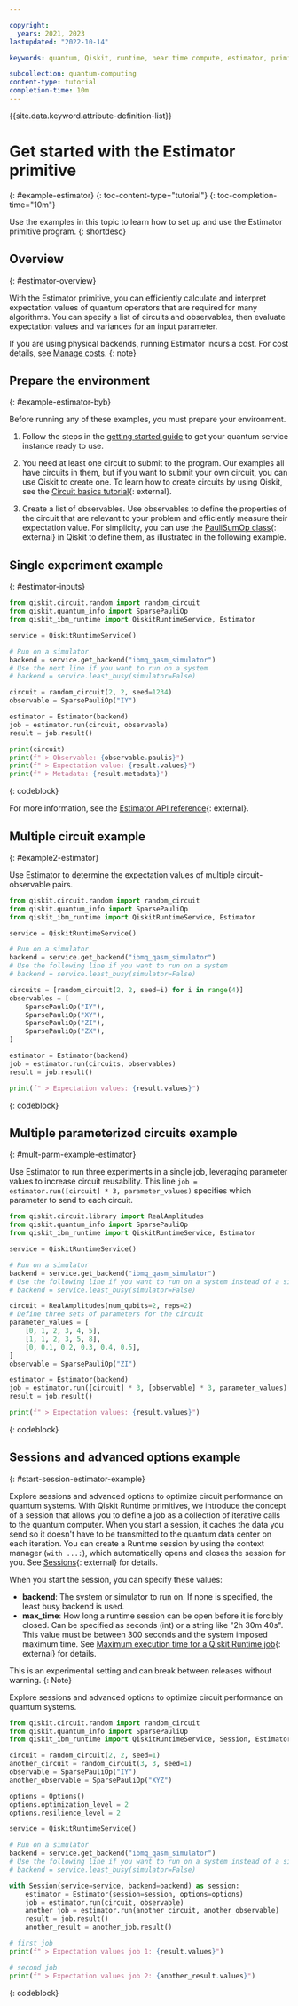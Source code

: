 ```yaml
---

copyright:
  years: 2021, 2023
lastupdated: "2022-10-14"

keywords: quantum, Qiskit, runtime, near time compute, estimator, primitive

subcollection: quantum-computing
content-type: tutorial
completion-time: 10m
---
```

{{site.data.keyword.attribute-definition-list}}

# Get started with the Estimator primitive
{: #example-estimator}
{: toc-content-type="tutorial"}
{: toc-completion-time="10m"}

Use the examples in this topic to learn how to set up and use the Estimator primitive program.
{: shortdesc}

## Overview
{: #estimator-overview}

With the Estimator primitive, you can efficiently calculate and interpret expectation values of quantum operators that are required for many algorithms. You can specify a list of circuits and observables, then evaluate expectation values and variances for an input parameter.

If you are using physical backends, running Estimator incurs a cost. For cost details, see [Manage costs](/docs/quantum-computing?topic=quantum-computing-cost).
{: note}

## Prepare the environment
{: #example-estimator-byb}

Before running any of these examples, you must prepare your environment. 

1. Follow the steps in the [getting started guide](/docs/quantum-computing?topic=quantum-computing-get-started) to get your quantum service instance ready to use.

2. You need at least one circuit to submit to the program. Our examples all have circuits in them, but if you want to submit your own circuit, you can use Qiskit to create one. To learn how to create circuits by using Qiskit, see the [Circuit basics tutorial](https://qiskit.org/documentation/tutorials/circuits/01_circuit_basics.html){: external}.

3. Create a list of observables. Use observables to define the properties of the circuit that are relevant to your problem and  efficiently measure their expectation value. For simplicity, you can use the [PauliSumOp class](https://qiskit.org/documentation/stubs/qiskit.opflow.primitive_ops.html#module-qiskit.opflow.primitive_ops){: external} in Qiskit to define them, as illustrated in the following example.


## Single experiment example
{: #estimator-inputs}

```Python
from qiskit.circuit.random import random_circuit 
from qiskit.quantum_info import SparsePauliOp 
from qiskit_ibm_runtime import QiskitRuntimeService, Estimator 

service = QiskitRuntimeService() 

# Run on a simulator
backend = service.get_backend("ibmq_qasm_simulator")
# Use the next line if you want to run on a system
# backend = service.least_busy(simulator=False)

circuit = random_circuit(2, 2, seed=1234) 
observable = SparsePauliOp("IY") 

estimator = Estimator(backend) 
job = estimator.run(circuit, observable) 
result = job.result() 

print(circuit) 
print(f" > Observable: {observable.paulis}") 
print(f" > Expectation value: {result.values}") 
print(f" > Metadata: {result.metadata}")
```
{: codeblock}

For more information, see the [Estimator API reference](https://qiskit.org/documentation/partners/qiskit_ibm_runtime/stubs/qiskit_ibm_runtime.Estimator.html){: external}.
## Multiple circuit example
{: #example2-estimator}

Use Estimator to determine the expectation values of multiple circuit-observable pairs.

```python 
from qiskit.circuit.random import random_circuit 
from qiskit.quantum_info import SparsePauliOp 
from qiskit_ibm_runtime import QiskitRuntimeService, Estimator 

service = QiskitRuntimeService() 

# Run on a simulator
backend = service.get_backend("ibmq_qasm_simulator")
# Use the following line if you want to run on a system
# backend = service.least_busy(simulator=False)

circuits = [random_circuit(2, 2, seed=i) for i in range(4)] 
observables = [ 
    SparsePauliOp("IY"), 
    SparsePauliOp("XY"), 
    SparsePauliOp("ZI"), 
    SparsePauliOp("ZX"), 
] 

estimator = Estimator(backend) 
job = estimator.run(circuits, observables) 
result = job.result() 

print(f" > Expectation values: {result.values}")
```
{: codeblock}

## Multiple parameterized circuits example
{: #mult-parm-example-estimator}

Use Estimator to run three experiments in a single job, leveraging parameter values to increase circuit reusability. This line `job = estimator.run([circuit] * 3, parameter_values)` specifies which parameter to send to each circuit.

```python 
from qiskit.circuit.library import RealAmplitudes
from qiskit.quantum_info import SparsePauliOp
from qiskit_ibm_runtime import QiskitRuntimeService, Estimator

service = QiskitRuntimeService()

# Run on a simulator
backend = service.get_backend("ibmq_qasm_simulator")
# Use the following line if you want to run on a system instead of a simulator:
# backend = service.least_busy(simulator=False)

circuit = RealAmplitudes(num_qubits=2, reps=2)
# Define three sets of parameters for the circuit
parameter_values = [
    [0, 1, 2, 3, 4, 5],
    [1, 1, 2, 3, 5, 8],
    [0, 0.1, 0.2, 0.3, 0.4, 0.5],
]
observable = SparsePauliOp("ZI")

estimator = Estimator(backend)
job = estimator.run([circuit] * 3, [observable] * 3, parameter_values)
result = job.result()

print(f" > Expectation values: {result.values}")
```
{: codeblock}

## Sessions and advanced options example
{: #start-session-estimator-example}

Explore sessions and advanced options to optimize circuit performance on quantum systems.  With Qiskit Runtime primitives, we introduce the concept of a session that allows you to define a job as a collection of iterative calls to the quantum computer. When you start a session, it caches the data you send so it doesn't have to be transmitted to the quantum data center on each iteration. You can create a Runtime session by using the context manager (`with ...:`), which automatically opens and closes the session for you. See [Sessions](https://quantum-computing.ibm.com/run/sessions){: external} for details.

When you start the session, you can specify these values:

*  **backend**: The system or simulator to run on. If none is specified, the least busy backend is used.
*  **max_time**: How long a runtime session can be open before it is forcibly closed. Can be specified as seconds (int) or a string like "2h 30m 40s". This value must be between 300 seconds and the system imposed maximum time. See [Maximum execution time for a Qiskit Runtime job](https://quantum-computing.ibm.com/run/max_execution_time){: external} for details.

This is an experimental setting and can break between releases without warning.
{: Note}

Explore sessions and advanced options to optimize circuit performance on quantum systems.

```python 
from qiskit.circuit.random import random_circuit 
from qiskit.quantum_info import SparsePauliOp 
from qiskit_ibm_runtime import QiskitRuntimeService, Session, Estimator, Options 

circuit = random_circuit(2, 2, seed=1) 
another_circuit = random_circuit(3, 3, seed=1) 
observable = SparsePauliOp("IY") 
another_observable = SparsePauliOp("XYZ") 

options = Options() 
options.optimization_level = 2 
options.resilience_level = 2 

service = QiskitRuntimeService() 

# Run on a simulator
backend = service.get_backend("ibmq_qasm_simulator")
# Use the following line if you want to run on a system instead of a simulator:
# backend = service.least_busy(simulator=False)

with Session(service=service, backend=backend) as session: 
    estimator = Estimator(session=session, options=options) 
    job = estimator.run(circuit, observable) 
    another_job = estimator.run(another_circuit, another_observable) 
    result = job.result() 
    another_result = another_job.result() 

# first job 
print(f" > Expectation values job 1: {result.values}") 

# second job 
print(f" > Expectation values job 2: {another_result.values}")
```

{: codeblock}